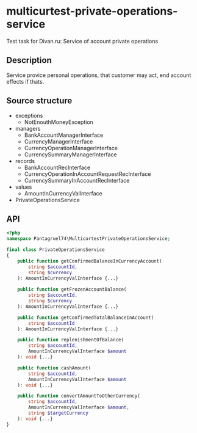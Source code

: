# multicurtest-private-operations-service
Test task for Divan.ru: Service of account private operations


## Description
Service provice personal operations, that customer may act, end account effects if thats.


## Source structure
- exceptions
  - NotEnouthMoneyException
- managers
  - BankAccountManagerInterface
  - CurrencyManagerInterface
  - CurrencyOperationManagerInterface
  - CurrencySummaryManagerInterface
- records
  - BankAccountRecInterface
  - CurrencyOperationInAccountRequestRecInterface
  - CurrencySummaryInAccountRecInterface
- values
  - AmountInCurrencyValInterface
- PrivateOperationsService


## API
```php
<?php
namespace Pantagruel74\MulticurtestPrivateOperationsService;

final class PrivateOperationsService
{
    public function getConfirmedBalanceInCurrencyAccount(
        string $accountId,
        string $currency
    ): AmountInCurrencyValInterface {...}
    
    public function getFrozenAccountBalance(
        string $accountId,
        string $currency
    ): AmountInCurrencyValInterface {...}

    public function getConfirmedTotalBalanceInAccount(
        string $accountId
    ): AmountInCurrencyValInterface {...}

    public function replenishmentOfBalance(
        string $accountId,
        AmountInCurrencyValInterface $amount
    ): void {...}

    public function cashAmount(
        string $accountId,
        AmountInCurrencyValInterface $amount
    ): void {...}

    public function convertAmountToOtherCurrency(
        string $accountId,
        AmountInCurrencyValInterface $amount,
        string $targetCurrency
    ): void {...}
}
```